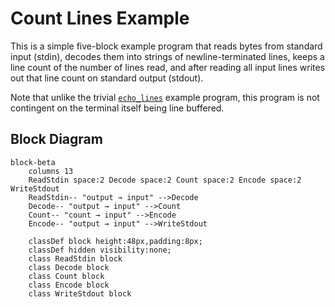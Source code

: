 # Count Lines Example

This is a simple five-block example program that reads bytes from standard
input (stdin), decodes them into strings of newline-terminated lines, keeps a
line count of the number of lines read, and after reading all input lines writes
out that line count on standard output (stdout).

Note that unlike the trivial [`echo_lines`](../echo_lines) example program,
this program is not contingent on the terminal itself being line buffered.

## Block Diagram

```mermaid
block-beta
    columns 13
    ReadStdin space:2 Decode space:2 Count space:2 Encode space:2 WriteStdout
    ReadStdin-- "output → input" -->Decode
    Decode-- "output → input" -->Count
    Count-- "count → input" -->Encode
    Encode-- "output → input" -->WriteStdout

    classDef block height:48px,padding:8px;
    classDef hidden visibility:none;
    class ReadStdin block
    class Decode block
    class Count block
    class Encode block
    class WriteStdout block
```
